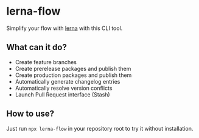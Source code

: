 # lerna-flow

Simplify your flow with [lerna](https://github.com/lerna/lerna) with this CLI tool.

## What can it do?

- Create feature branches
- Create prerelease packages and publish them
- Create production packages and publish them
- Automatically generate changelog entries
- Automatically resolve version conflicts
- Launch Pull Request interface (Stash)

## How to use?

Just run `npx lerna-flow` in your repository root to try it without installation.

